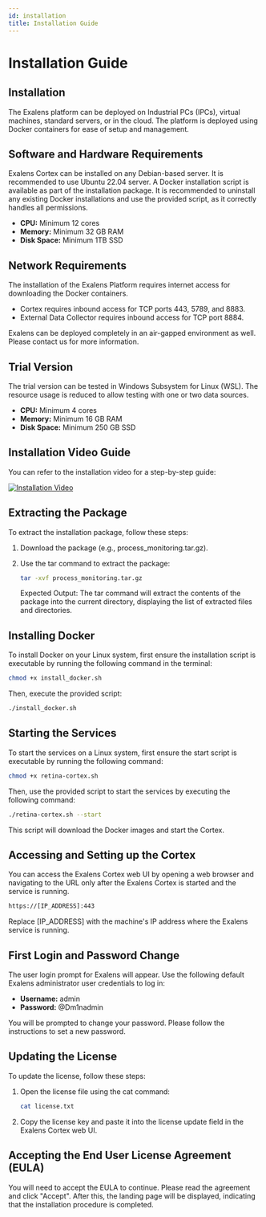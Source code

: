 ```yaml
---
id: installation
title: Installation Guide
---
```

# Installation Guide

## Installation
The Exalens platform can be deployed on Industrial PCs (IPCs), virtual machines, standard servers, or in the cloud. The platform is deployed using Docker containers for ease of setup and management.

## Software and Hardware Requirements
Exalens Cortex can be installed on any Debian-based server. It is recommended to use Ubuntu 22.04 server. A Docker installation script is available as part of the installation package. It is recommended to uninstall any existing Docker installations and use the provided script, as it correctly handles all permissions.

- **CPU:** Minimum 12 cores
- **Memory:** Minimum 32 GB RAM
- **Disk Space:** Minimum 1TB SSD

## Network Requirements
The installation of the Exalens Platform requires internet access for downloading the Docker containers.

- Cortex requires inbound access for TCP ports 443, 5789, and 8883.
- External Data Collector requires inbound access for TCP port 8884.

Exalens can be deployed completely in an air-gapped environment as well. Please contact us for more information.

## Trial Version
The trial version can be tested in Windows Subsystem for Linux (WSL). The resource usage is reduced to allow testing with one or two data sources.

- **CPU:** Minimum 4 cores
- **Memory:** Minimum 16 GB RAM
- **Disk Space:** Minimum 250 GB SSD

## Installation Video Guide
You can refer to the installation video for a step-by-step guide:

[![Installation Video](https://img.youtube.com/vi/-yyIRXXSsy8/maxresdefault.jpg)](https://www.youtube.com/watch?v=-yyIRXXSsy8&t=25s)

## Extracting the Package
To extract the installation package, follow these steps:

1. Download the package (e.g., process_monitoring.tar.gz).
2. Use the tar command to extract the package:

    ```sh
    tar -xvf process_monitoring.tar.gz
    ```

    Expected Output: The tar command will extract the contents of the package into the current directory, displaying the list of extracted files and directories.

## Installing Docker
To install Docker on your Linux system, first ensure the installation script is executable by running the following command in the terminal:

```sh
chmod +x install_docker.sh
```

Then, execute the provided script:

```sh
./install_docker.sh
```

## Starting the Services
To start the services on a Linux system, first ensure the start script is executable by running the following command:

```sh
chmod +x retina-cortex.sh
```

Then, use the provided script to start the services by executing the following command:

```sh
./retina-cortex.sh --start
```

This script will download the Docker images and start the Cortex.

## Accessing and Setting up the Cortex
You can access the Exalens Cortex web UI by opening a web browser and navigating to the URL only after the Exalens Cortex is started and the service is running.

```sh
https://[IP_ADDRESS]:443
```

Replace [IP_ADDRESS] with the machine's IP address where the Exalens service is running.

## First Login and Password Change
The user login prompt for Exalens will appear. Use the following default Exalens administrator user credentials to log in:

- **Username:** admin
- **Password:** @Dm1nadmin

You will be prompted to change your password. Please follow the instructions to set a new password.

## Updating the License
To update the license, follow these steps:

1. Open the license file using the cat command:

    ```sh
    cat license.txt
    ```

2. Copy the license key and paste it into the license update field in the Exalens Cortex web UI.

## Accepting the End User License Agreement (EULA)
You will need to accept the EULA to continue. Please read the agreement and click "Accept".
After this, the landing page will be displayed, indicating that the installation procedure is completed.